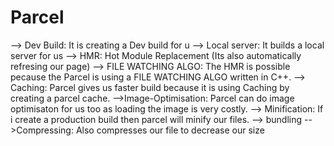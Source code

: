 # Parcel

--> Dev Build: It is creating a Dev build for u
--> Local server: It builds a local server for us
--> HMR: Hot Module Replacement (Its also automatically refresing our page)
--> FILE WATCHING ALGO: The HMR is possible pecause the Parcel is using a FILE WATCHING ALGO written in C++.
--> Caching: Parcel gives us faster build because it is using Caching by creating a parcel cache.
-->Image-Optimisation: Parcel can do image optimisaton for us too as loading the image is very costly.
--> Minification: If i create a production build then parcel will minify our files.
--> bundling
-->Compressing: Also compresses our file to decrease our size

